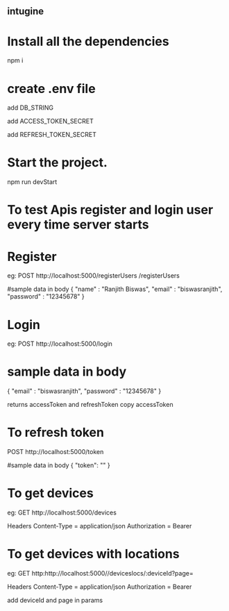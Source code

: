 ## intugine


# Install all the dependencies

npm i

# create .env file
add DB_STRING

add ACCESS_TOKEN_SECRET

add REFRESH_TOKEN_SECRET


# Start the project.

npm run devStart

# To test Apis register and login user every time server starts

# Register

eg:
POST
http://localhost:5000/registerUsers /registerUsers

#sample data in body
{ 
"name" : "Ranjith Biswas",
"email" : "biswasranjith",
"password" : "12345678"
}

# Login
eg:
POST
http://localhost:5000/login

# sample data in body
{ 
"email" : "biswasranjith",
"password" : "12345678"
}

returns accessToken and refreshToken
copy accessToken


# To refresh token
POST
http://localhost:5000/token

#sample data in body
{ 
 "token": "<REFERESH-TOKEN>"
}

# To get devices 

eg:
GET
http://localhost:5000/devices

Headers
Content-Type = application/json
Authorization = Bearer <ACCESS-TOKEN>

# To get devices with locations

eg:
GET
http:http://localhost:5000//deviceslocs/:deviceId?page=

Headers
Content-Type = application/json
Authorization = Bearer <ACCESS-TOKEN>

add deviceId and page in params 







